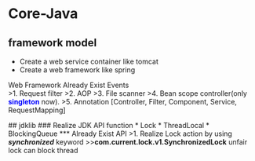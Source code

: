 # Core-Java

## framework model
* Create a web service container like tomcat 
* Create a web framework like spring
<p>
Web Framework Already Exist Events <br/>
>1.  Request filter
>2.  AOP
>3.  File scanner
>4.  Bean scope controller(only <b><font color="blue">singleton</font></b> now).
>5.  Annotation [Controller, Filter, Component, Service, RequestMapping]
</p>
## jdklib
### Realize JDK API function
* Lock
* ThreadLocal
* BlockingQueue
***
Already Exist API
>1.  Realize Lock action by using <i><b>synchronized</b></i> keyword
>><b>com.current.lock.v1.SynchronizedLock</b> unfair lock can block thread
